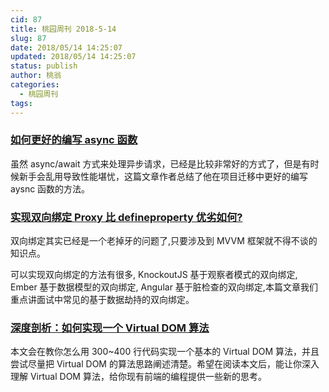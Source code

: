 ```yaml
---
cid: 87
title: 桃园周刊 2018-5-14
slug: 87
date: 2018/05/14 14:25:07
updated: 2018/05/14 14:25:07
status: publish
author: 桃翁
categories: 
  - 桃园周刊
tags: 
---
```



### [如何更好的编写 async 函数](https://segmentfault.com/a/1190000014836153?utm_source=index-hottest "何更好的编写async函数")

虽然 async/await 方式来处理异步请求，已经是比较非常好的方式了，但是有时候新手会乱用导致性能堪忧，这篇文章作者总结了他在项目迁移中更好的编写 aysnc 函数的方法。

### [实现双向绑定 Proxy 比 defineproperty 优劣如何?](https://juejin.im/post/5acd0c8a6fb9a028da7cdfaf "实现双向绑定Proxy比defineproperty优劣如何?")

双向绑定其实已经是一个老掉牙的问题了,只要涉及到 MVVM 框架就不得不谈的知识点。

可以实现双向绑定的方法有很多, KnockoutJS 基于观察者模式的双向绑定, Ember 基于数据模型的双向绑定, Angular 基于脏检查的双向绑定,本篇文章我们重点讲面试中常见的基于数据劫持的双向绑定。

### [深度剖析：如何实现一个 Virtual DOM 算法](https://github.com/livoras/blog/issues/13 "深度剖析：如何实现一个 Virtual DOM 算法")

本文会在教你怎么用 300~400 行代码实现一个基本的 Virtual DOM 算法，并且尝试尽量把 Virtual DOM 的算法思路阐述清楚。希望在阅读本文后，能让你深入理解 Virtual DOM 算法，给你现有前端的编程提供一些新的思考。


